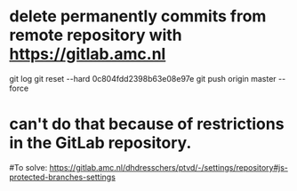 # delete permanently commits from remote repository with https://gitlab.amc.nl

git log 
git reset --hard 0c804fdd2398b63e08e97e
git push origin master --force
# can't do that because of restrictions in the GitLab repository.

#To solve: https://gitlab.amc.nl/dhdresschers/ptvd/-/settings/repository#js-protected-branches-settings
